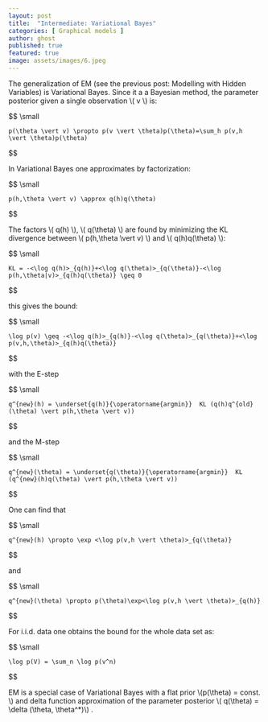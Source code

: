 ```yaml
---
layout: post
title:  "Intermediate: Variational Bayes"
categories: [ Graphical models ]
author: ghost
published: true
featured: true
image: assets/images/6.jpeg
---
```


The generalization of EM (see the previous post: Modelling with Hidden Variables) is Variational Bayes. Since it a a Bayesian method, the parameter posterior given a single observation \\( v \\) is:

$$ \small

    p(\theta \vert v) \propto p(v \vert \theta)p(\theta)=\sum_h p(v,h \vert \theta)p(\theta)
$$

In Variational Bayes one approximates by factorization:

$$ \small

    p(h,\theta \vert v) \approx q(h)q(\theta)
$$

The factors \\( q(h) \\), \\( q(\theta) \\) are found by minimizing the KL divergence between \\( p(h,\theta \vert v) \\) and \\( q(h)q(\theta) \\):

$$ \small

    KL = -<\log q(h)>_{q(h)}+<\log q(\theta)>_{q(\theta)}-<\log p(h,\theta|v)>_{q(h)q(\theta)} \geq 0
$$

this gives the bound:

$$ \small

    \log p(v) \geq -<\log q(h)>_{q(h)}-<\log q(\theta)>_{q(\theta)}+<\log p(v,h,\theta)>_{q(h)q(\theta)}
$$

with the E-step

$$ \small

    q^{new}(h) = \underset{q(h)}{\operatorname{argmin}}  KL (q(h)q^{old}(\theta) \vert p(h,\theta \vert v))
$$

and the M-step

$$ \small

    q^{new}(\theta) = \underset{q(\theta)}{\operatorname{argmin}}  KL (q^{new}(h)q(\theta) \vert p(h,\theta \vert v))
$$

One can find that 

$$ \small

    q^{new}(h) \propto \exp <\log p(v,h \vert \theta)>_{q(\theta)}

$$

and 

$$ \small

    q^{new}(\theta) \propto p(\theta)\exp<\log p(v,h \vert \theta)>_{q(h)}

$$

For i.i.d. data one obtains the bound for the whole data set as:

$$ \small

    \log p(V) = \sum_n \log p(v^n)
    
$$

EM is a special case of Variational Bayes with a flat prior  \\(p(\theta) = const. \\) and delta function approximation of the parameter posterior \\( q(\theta) = \delta (\theta, \theta^*)\\) .
